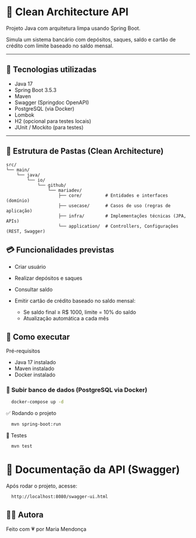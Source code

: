# 🧼 Clean Architecture API

Projeto Java com arquitetura limpa usando Spring Boot.

Simula um sistema bancário com depósitos, saques, saldo e cartão de crédito com limite baseado no saldo mensal.

---

## 🧩 Tecnologias utilizadas

- Java 17
- Spring Boot 3.5.3
- Maven
- Swagger (Springdoc OpenAPI)
- PostgreSQL (via Docker)
- Lombok
- H2 (opcional para testes locais)
- JUnit / Mockito (para testes)

---

## 🧱 Estrutura de Pastas (Clean Architecture)

```text
src/
└── main/
    └── java/
        └── io/
            └── github/
                └── mariadev/
                    ├── core/         # Entidades e interfaces (domínio)
                    ├── usecase/      # Casos de uso (regras de aplicação)
                    ├── infra/        # Implementações técnicas (JPA, APIs)
                    └── application/  # Controllers, Configurações (REST, Swagger)

```

## 💳 Funcionalidades previstas
- Criar usuário

- Realizar depósitos e saques

- Consultar saldo

- Emitir cartão de crédito baseado no saldo mensal:

    - Se saldo final ≥ R$ 1000, limite = 10% do saldo
    - Atualização automática a cada mês

## 🚀 Como executar
Pré-requisitos
- Java 17 instalado
- Maven instalado
- Docker instalado

### 🐳 Subir banco de dados (PostgreSQL via Docker)

```bash
  docker-compose up -d
```
✅ Rodando o projeto
```bash
  mvn spring-boot:run
```
🧪 Testes
```bash
  mvn test
```

# 📖 Documentação da API (Swagger)

Após rodar o projeto, acesse:

```bash
  http://localhost:8080/swagger-ui.html
```

## 👩‍💻 Autora
Feito com 💗 por Maria Mendonça
